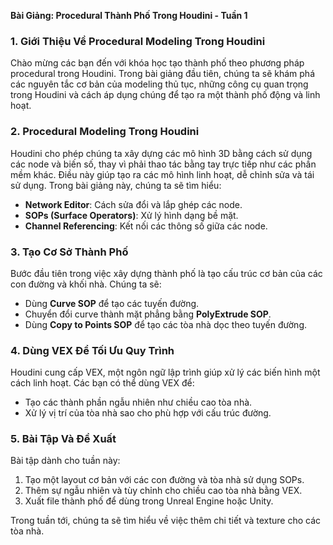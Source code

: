 **Bài Giảng: Procedural Thành Phố Trong Houdini - Tuần 1**

### 1. Giới Thiệu Về Procedural Modeling Trong Houdini

Chào mừng các bạn đến với khóa học tạo thành phố theo phương pháp procedural trong Houdini. Trong bài giảng đầu tiên, chúng ta sẽ khám phá các nguyên tắc cơ bản của modeling thủ tục, những công cụ quan trọng trong Houdini và cách áp dụng chúng để tạo ra một thành phố động và linh hoạt.

### 2. Procedural Modeling Trong Houdini

Houdini cho phép chúng ta xây dựng các mô hình 3D bằng cách sử dụng các node và biến số, thay vì phải thao tác bằng tay trực tiếp như các phần mềm khác. Điều này giúp tạo ra các mô hình linh hoạt, dễ chỉnh sửa và tái sử dụng. Trong bài giảng này, chúng ta sẽ tìm hiểu:
- **Network Editor**: Cách sửa đổi và lắp ghép các node.
- **SOPs (Surface Operators)**: Xử lý hình dạng bề mặt.
- **Channel Referencing**: Kết nối các thông số giữa các node.

### 3. Tạo Cơ Sở Thành Phố

Bước đầu tiên trong việc xây dựng thành phố là tạo cấu trúc cơ bản của các con đường và khối nhà. Chúng ta sẽ:
- Dùng **Curve SOP** để tạo các tuyến đường.
- Chuyển đổi curve thành mặt phẳng bằng **PolyExtrude SOP**.
- Dùng **Copy to Points SOP** để tạo các tòa nhà dọc theo tuyến đường.

### 4. Dùng VEX Để Tối Ưu Quy Trình

Houdini cung cấp VEX, một ngôn ngữ lập trình giúp xử lý các biến hình một cách linh hoạt. Các bạn có thể dùng VEX để:
- Tạo các thành phần ngẫu nhiên như chiều cao tòa nhà.
- Xử lý vị trí của tòa nhà sao cho phù hợp với cấu trúc đường.

### 5. Bài Tập Và Đề Xuất

Bài tập dành cho tuần này:
1. Tạo một layout cơ bản với các con đường và tòa nhà sử dụng SOPs.
2. Thêm sự ngẫu nhiên và tùy chỉnh cho chiều cao tòa nhà bằng VEX.
3. Xuất file thành phố để dùng trong Unreal Engine hoặc Unity.

Trong tuần tới, chúng ta sẽ tìm hiểu về việc thêm chi tiết và texture cho các tòa nhà.

